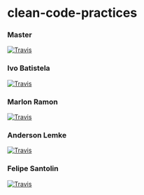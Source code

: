 # clean-code-practices

### Master
[![Travis](https://travis-ci.org/ByIvo/clean-code-practices.svg)](https://travis-ci.org/ByIvo/clean-code-practices/branches)

### Ivo Batistela
[![Travis](https://travis-ci.org/ByIvo/clean-code-practices.svg?branch=ivo)](https://github.com/ByIvo)

### Marlon Ramon
[![Travis](https://travis-ci.org/ByIvo/clean-code-practices.svg?branch=marlon)]()

### Anderson Lemke
[![Travis](https://travis-ci.org/ByIvo/clean-code-practices.svg?branch=lemke)]()

### Felipe Santolin
[![Travis](https://travis-ci.org/ByIvo/clean-code-practices.svg?branch=santolin)]()
